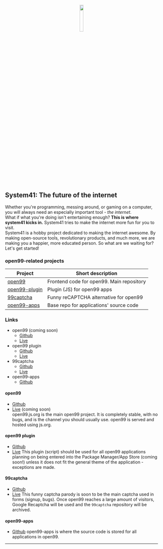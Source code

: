 <p align="center">
  <img width="15%" src="https://system41.github.io/.github/profile/icons/system41.png">
</p>
  
## System41: The future of the internet

Whether you're programming, messing around, or gaming on a computer, you will always need an especially important tool - *the internet*.  
What if what you're doing isn't entertaining enough? **This is where system41 kicks in.** System41 tries to make the internet more fun for you to visit.   
System41 is a hobby project dedicated to making the internet awesome. By making open-source tools, revolutionary products, and much more, we are making you a happier, more educated person. So what are we waiting for? Let's get started!  
  
### open99-related projects
| Project                                                                         | Short description                                  |
|---------------------------------------------------------------------------------|----------------------------------------------------|
| [open99](https://github.com/system41/open99)                                    | Frontend code for open99. Main repository          |
| [open99-plugin](https://github.com/system41/open99-plugin)                      | Plugin (JS) for open99 apps                        |
| [99captcha](https://github.com/system41/99captcha)                              | Funny reCAPTCHA alternative for open99             |
| [open99-apps](https://github.com/system41/open99-apps)                          | Base repo for applications' source code            |

### Links
* open99 (coming soon)
  * [Github](https://github.com/system41/open99)
  * [Live](https://open99.js.org)
* open99 plugin
  * [Github](https://github.com/system41/open99-plugin)
  * [Live](https://system41.github.io/open99-plugin)
* 99captcha
  * [Github](https://github.com/system41/99captcha)
  * [Live](https://system41.github.io/99captcha)
* open99-apps
  * [Github](https://github.com/system41/open99-apps)
#### open99
* [Github](https://github.com/system41/open99)  
* [Live](https://open99.js.org) (coming soon)  
open99.js.org is the main open99 project. It is completely stable, with no bugs, and is the channel you should usually use. open99 is served and hosted using js.org.  
#### open99 plugin
* [Github](https://github.com/system41/open99-plugin)
* [Live](https://system41.github.io/open99-plugin)
This plugin (script) should be used for all open99 applications planning on being entered into the Package Manager/App Store (coming soon!) unless it does not fit the general theme of the application - exceptions are made.
#### 99captcha
* [Github](https://github.com/system41/99captcha)
* [Live](https://system41.github.io/99captcha)
This funny captcha parody is soon to be the main captcha used in forms (signup, bugs). Once open99 reaches a large amount of visitors, Google Recaptcha will be used and the `99captcha` repository will be archived.
#### open99-apps
* [Github](https://github.com/system41/99captcha)
open99-apps is where the source code is stored for all applications in open99.
---
